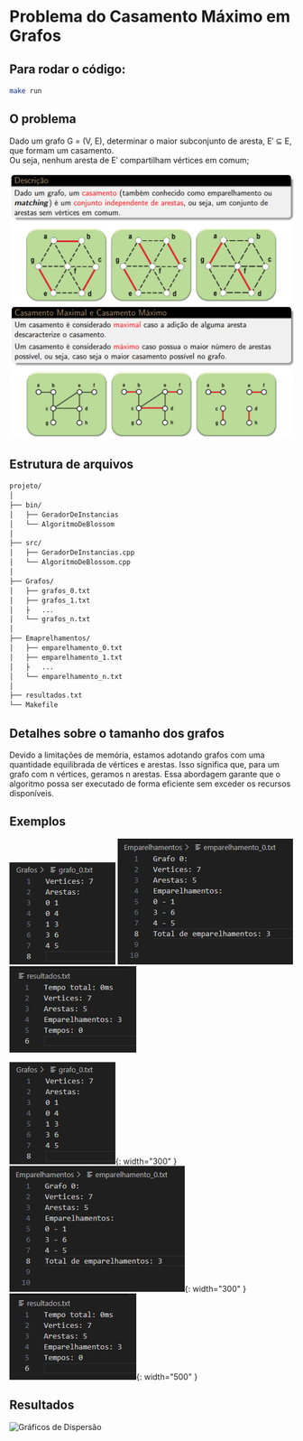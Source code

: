 <!--Hércules Aparecido Teixeira - 18.2.8072-->

# Problema do Casamento Máximo em Grafos

## Para rodar o código:
```bash
make run
```

## O problema

Dado um grafo G = (V, E), determinar o maior subconjunto de aresta, E′ ⊆ E, que formam um casamento. <br>Ou seja, nenhum aresta de E′ compartilham vértices em comum;

![Exemplo de Grafo](imagens/casamento1.png)
![Exemplo de Grafo](imagens/casamento2.png)


## Estrutura de arquivos

```bash
projeto/
│
├── bin/
│   ├── GeradorDeInstancias
│   └── AlgoritmoDeBlossom
│
├── src/
│   ├── GeradorDeInstancias.cpp
│   └── AlgoritmoDeBlossom.cpp
│
├── Grafos/
│   ├── grafos_0.txt
│   ├── grafos_1.txt
│   ├   ...
│   └── grafos_n.txt
│
├── Emaprelhamentos/
│   ├── emparelhamento_0.txt
│   ├── emparelhamento_1.txt
│   ├   ...
│   └── emparelhamento_n.txt
│
├── resultados.txt
└── Makefile
```

## Detalhes sobre o tamanho dos grafos

Devido a limitações de memória, estamos adotando grafos com uma quantidade equilibrada de vértices e arestas. Isso significa que, para um grafo com n vértices, geramos n arestas. Essa abordagem garante que o algoritmo possa ser executado de forma eficiente sem exceder os recursos disponíveis.

## Exemplos
![1](imagens/grafo_exemplo.png)
![2](imagens/emparelhamento_exemplo.png)
![3](imagens/resultados_exemplo.png)


![Grafo Exemplo](imagens/grafo_exemplo.png){: width="300" }
![Emparelhamento Exemplo](imagens/emparelhamento_exemplo.png){: width="300" }
![Resultados Exemplo](imagens/resultados_exemplo.png){: width="500" }


## Resultados

![Gráficos de Dispersão](imagens/Gráficos_200k.png)